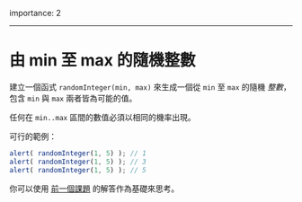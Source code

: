 importance: 2

---

# 由 min 至 max 的隨機整數

建立一個函式 `randomInteger(min, max)` 來生成一個從 `min` 至 `max` 的隨機 *整數*，包含 `min` 與 `max` 兩者皆為可能的值。

任何在 `min..max` 區間的數值必須以相同的機率出現。

可行的範例：

```js
alert( randomInteger(1, 5) ); // 1
alert( randomInteger(1, 5) ); // 3
alert( randomInteger(1, 5) ); // 5
```

你可以使用 [前一個課題](info:task/random-min-max) 的解答作為基礎來思考。

